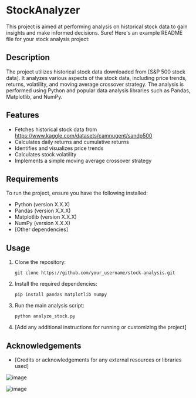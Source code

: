 # StockAnalyzer
This project is aimed at performing analysis on historical stock data to gain insights and make informed decisions.
Sure! Here's an example README file for your stock analysis project:


## Description

The project utilizes historical stock data downloaded from [S&P 500 stock data]. It analyzes various aspects of the stock data, including price trends, returns, volatility, and moving average crossover strategy. The analysis is performed using Python and popular data analysis libraries such as Pandas, Matplotlib, and NumPy.

## Features

- Fetches historical stock data from https://www.kaggle.com/datasets/camnugent/sandp500
- Calculates daily returns and cumulative returns
- Identifies and visualizes price trends
- Calculates stock volatility
- Implements a simple moving average crossover strategy

## Requirements

To run the project, ensure you have the following installed:

- Python (version X.X.X)
- Pandas (version X.X.X)
- Matplotlib (version X.X.X)
- NumPy (version X.X.X)
- [Other dependencies]

## Usage

1. Clone the repository:

   ```
   git clone https://github.com/your_username/stock-analysis.git
   ```

2. Install the required dependencies:

   ```
   pip install pandas matplotlib numpy
   ```

3. Run the main analysis script:

   ```
   python analyze_stock.py
   ```

4. [Add any additional instructions for running or customizing the project]



## Acknowledgements

- [Credits or acknowledgements for any external resources or libraries used]


![image](https://github.com/shivanirashinkar/StockAnalyzer/assets/89122940/ff441f56-e717-400f-8797-db5e41c38dcc)

![image](https://github.com/shivanirashinkar/StockAnalyzer/assets/89122940/8815a16b-7276-41e3-9888-384253c75c16)

